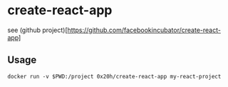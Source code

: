 # create-react-app

see (github project)[https://github.com/facebookincubator/create-react-app]

## Usage

```
docker run -v $PWD:/project 0x20h/create-react-app my-react-project
```
